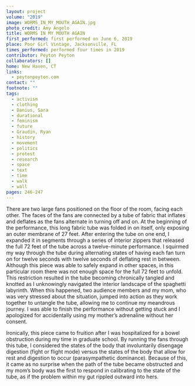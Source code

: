 ```yaml
---
layout: project
volume: "2019"
image: WORMS_IN_MY_MOUTH_AGAIN.jpg
photo_credit: Amy Angelo
title: WORMS IN MY MOUTH AGAIN
first_performed: first performed on June 6, 2019
place: Poor Girl Vintage, Jacksonville, FL
times_performed: performed four times in 2019
contributor: Peyton Peyton
collaborators: []
home: New Haven, CT
links:
  - peytonpeyton.com
contact: ""
footnote: ""
tags:
  - activism
  - clothing
  - Danius, Sara
  - durational
  - feminism
  - future
  - Graudin, Ryan
  - history
  - movement
  - politics
  - protest
  - research
  - space
  - text
  - time
  - walk
  - wall
pages: 246-247
---
```


There are two large fans positioned on the floor of the room, facing each other. The faces of the fans are connected by a tube of fabric that inflates and deflates as the fans alternate in turning off and on. At the beginning of the performance, this long fabric tube was folded in on itself, only exposing an outer membrane of 27 feet. After entering the tube on one end, I expanded it in segments through a series of interior zippers that released the full 72 feet of the tube across a twelve-minute performance. I squirmed my way through the tube during alternating states of having each fan turn on for twelve seconds with twelve seconds of deflating rest in between. Although this piece was able to safely expand in other spaces, in this particular room there was not enough space for the full 72 feet to unfold. This restriction resulted in the tube becoming chronically tangled and knotted as I unknowingly navigated the interior landscape of the spaghetti labyrinth. When this happened, two audience members and my mom, who was very stressed about the situation, jumped into action as they work together to untangle the tube, allowing me to continue my meandrous journey. I was able to finish the performance without getting stuck and I apologized for accidentally using my mother’s adrenaline without her consent.

Ironically, this piece came to fruition after I was hospitalized for a bowel obstruction during my time in graduate school. By running the fans through this tube, I considered the states of the body that involuntarily disengage digestion (fight or flight mode) versus the states of the body that allow for rest and digestion to occur (parasympathetic dominance). Because of this, it came as no surprise when the path of the tube became obstructed and my mom’s body was the first to respond in calibrating to the state of the tube, as if the problem within my gut rippled outward into hers.

